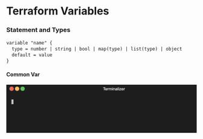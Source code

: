 # Terraform Variables

### Statement and Types

```
variable "name" {
  type = number | string | bool | map(type) | list(type) | object
  default = value
}

``` 

#### Common Var
<img src="https://github.com/lpcalisi/cloudsec-workshop-iac/blob/master/terraform/0_variables/gif/common_var.gif" />

